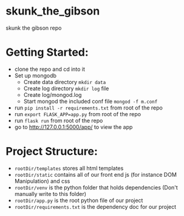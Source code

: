 # skunk_the_gibson
skunk the gibson repo


# Getting Started:
 * clone the repo and cd into it
 * Set up mongodb
    * Create data directory `mkdir data`
    * Create log directory `mkdir log` file
    * Create log/mongod.log
    * Start mongod the included conf file `mongod -f m.conf`
 * run `pip install -r requirements.txt` from root of the repo
 * run `export FLASK_APP=app.py` from root of the repo
 * run `flask run` from root of the repo
 * go to http://127.0.0.1:5000/app/ to view the app


# Project Structure:
 * `rootDir/templates` stores all html templates
 * `rootDir/static` contains all of our front end js (for instance DOM Manipulation) and css
 * `rootDir/venv` is the python folder that holds dependencies (Don't manually write to this folder)
 * `rootDir/app.py` is the root python file of our project
 * `rootDir/requirements.txt` is the dependency doc for our project
